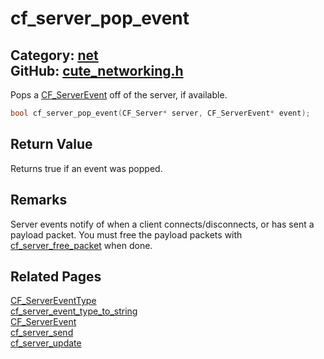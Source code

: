[](../header.md ':include')

# cf_server_pop_event

Category: [net](/api_reference?id=net)  
GitHub: [cute_networking.h](https://github.com/RandyGaul/cute_framework/blob/master/include/cute_networking.h)  
---

Pops a [CF_ServerEvent](/net/cf_serverevent.md) off of the server, if available.

```cpp
bool cf_server_pop_event(CF_Server* server, CF_ServerEvent* event);
```

## Return Value

Returns true if an event was popped.

## Remarks

Server events notify of when a client connects/disconnects, or has sent a payload packet.
You must free the payload packets with [cf_server_free_packet](/net/cf_server_free_packet.md) when done.

## Related Pages

[CF_ServerEventType](/net/cf_servereventtype.md)  
[cf_server_event_type_to_string](/net/cf_server_event_type_to_string.md)  
[CF_ServerEvent](/net/cf_serverevent.md)  
[cf_server_send](/net/cf_server_send.md)  
[cf_server_update](/net/cf_server_update.md)  
